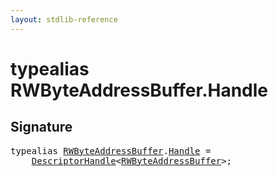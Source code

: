 ```yaml
---
layout: stdlib-reference
---
```


# typealias RWByteAddressBuffer\.Handle

## Signature

<pre>
<span class='code_keyword'>typealias</span> <a href="../types/rwbyteaddressbuffer-0126d/index" class="code_type">RWByteAddressBuffer</a>.<a href="handle-0" class="code_type">Handle</a> = 
    <a href="../types/descriptorhandle-0a/index" class="code_type">DescriptorHandle</a>&lt;<a href="../types/rwbyteaddressbuffer-0126d/index" class="code_type">RWByteAddressBuffer</a>&gt;;
</pre>

